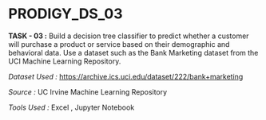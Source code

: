 # PRODIGY_DS_03

**TASK - 03 :** Build a decision tree classifier to predict whether a customer will purchase a product or service based on their demographic and behavioral data. Use a dataset such as the Bank Marketing dataset from the UCI Machine Learning Repository.

_Dataset Used :_ https://archive.ics.uci.edu/dataset/222/bank+marketing

_Source :_ UC Irvine Machine Learning Repository

_Tools Used :_ Excel , Jupyter Notebook
